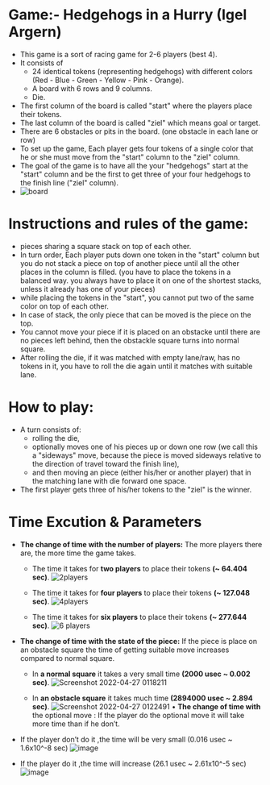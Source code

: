 # Game:- Hedgehogs in a Hurry (Igel Argern)
- This game is a sort of racing game for 2-6 players (best 4).
- It consists of
  - 24 identical tokens (representing hedgehogs) with different colors (Red - Blue - Green - Yellow - Pink - Orange).
  - A board with 6 rows and 9 columns. 
  - Die. 
- The first column of the board is called "start" where the players place their tokens. 
- The last column of the board is called "ziel" which means goal or target.
- There are 6 obstacles or pits in the board. (one obstacle in each lane or row)
- To set up the game, Each player gets four tokens of a single color that he or she must move from the "start" column to the "ziel" column.
- The goal of the game is to have all the your "hedgehogs" start at the "start" column and be the first to get three of your four hedgehogs to the finish line ("ziel" column).
- ![board](https://user-images.githubusercontent.com/104447022/165999406-a91dfc5a-639e-437f-9061-980b85ba72bb.png)

# Instructions and rules of the game:
- pieces sharing a square stack on top of each other.
- In turn order, Each player puts down one token in the "start" column but you do not stack a piece on top of another piece until all the other places in the column is filled. (you have to place the tokens in a balanced way. you always have to place it on one of the shortest stacks, unless it already has one of your pieces) 
- while placing the tokens in the "start", you cannot put two of the same color on top of each other. 
- In case of stack, the only piece that can be moved is the piece on the top.
- You cannot move your piece if it is placed on an obstacke until there are no pieces left behind, then the obstackle square turns into normal square.
- After rolling the die, if it was matched with empty lane/raw, has no tokens in it, you have to roll the die again until it matches with suitable lane.   

# How to play:
- A turn consists of: 
  - rolling the die,
  - optionally moves one of his pieces up or down one row (we call this a "sideways" move, because the piece is moved sideways relative to the direction of travel toward the finish line), 
  - and then moving an piece (either his/her or another player) that in the matching lane with die forward one space.
 - The first player gets three of his/her tokens to the "ziel" is the winner.   

# Time Excution & Parameters
- **The change of time with the number of players:**
  The more players there are, the more time the game takes.
  - The time it takes for **two players** to place their tokens **(~ 64.404 sec)**.
  ![2players](https://user-images.githubusercontent.com/104447022/165968653-48bb5b25-c99e-4bfd-8f26-582b855338f3.png)

  - The time it takes for **four players** to place their tokens **(~ 127.048 sec)**.
  ![4players](https://user-images.githubusercontent.com/104447022/165968716-a7718701-4787-4cb5-b310-a5ab3446546f.png)

  - The time it takes for **six players** to place their tokens **(~ 277.644 sec)**.
  ![6 players](https://user-images.githubusercontent.com/104447022/165968816-b57faa7e-0099-42af-830c-1c6e1aad4e8e.png)

- **The change of time with the state of the piece:**
  If the piece is place on an obstacle square the time of getting suitable move increases compared to normal square.
  - In **a normal square** it takes a very small time **(2000 usec ~ 0.002 sec)**.
  ![Screenshot 2022-04-27 0118211](https://user-images.githubusercontent.com/104442250/165408268-5f569d03-8d98-4624-ae88-7549257d5356.png)

  - In **an obstacle square** it takes much time **(2894000 usec ~ 2.894 sec)**.
![Screenshot 2022-04-27 0122491](https://user-images.githubusercontent.com/104442250/165408617-3b0f8025-649c-4b7b-9b8b-116f4b772c3c.png)
•	**The change of time with** the optional move :
If the player do the optional move it will take more time than if he don’t.
-	If the player don’t do it ,the time will be very small (0.016 usec ~ 1.6x10^-8 sec)
  ![image](https://user-images.githubusercontent.com/103963089/166080923-38637642-51f3-495e-a22b-04ed1adc644e.png)

-	If the player do it ,the time will increase (26.1 usec ~ 2.61x10^-5  sec)
  ![image](https://user-images.githubusercontent.com/103963089/166080934-6c718d89-ce70-43f5-bd81-66886f0c1c6b.png)


